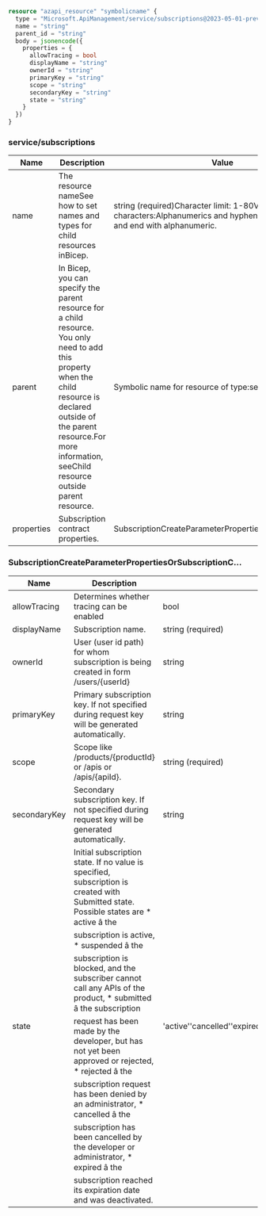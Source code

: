 ```terraform
resource "azapi_resource" "symbolicname" {
  type = "Microsoft.ApiManagement/service/subscriptions@2023-05-01-preview"
  name = "string"
  parent_id = "string"
  body = jsonencode({
    properties = {
      allowTracing = bool
      displayName = "string"
      ownerId = "string"
      primaryKey = "string"
      scope = "string"
      secondaryKey = "string"
      state = "string"
    }
  })
}

```

### service/subscriptions

| Name | Description | Value |
|-|-|-|
| name | The resource nameSee how to set names and types for child resources inBicep. | string (required)Character limit: 1-80Valid characters:Alphanumerics and hyphens.Start with letter and end with alphanumeric. |
| parent | In Bicep, you can specify the parent resource for a child resource. You only need to add this property when the child resource is declared outside of the parent resource.For more information, seeChild resource outside parent resource. | Symbolic name for resource of type:service |
| properties | Subscription contract properties. | SubscriptionCreateParameterPropertiesOrSubscriptionC... |


### SubscriptionCreateParameterPropertiesOrSubscriptionC...

| Name | Description | Value |
|-|-|-|
| allowTracing | Determines whether tracing can be enabled | bool |
| displayName | Subscription name. | string (required) |
| ownerId | User (user id path) for whom subscription is being created in form /users/{userId} | string |
| primaryKey | Primary subscription key. If not specified during request key will be generated automatically. | string |
| scope | Scope like /products/{productId} or /apis or /apis/{apiId}. | string (required) |
| secondaryKey | Secondary subscription key. If not specified during request key will be generated automatically. | string |
| state | Initial subscription state. If no value is specified, subscription is created with Submitted state. Possible states are * active â the subscription is active, * suspended â the subscription is blocked, and the subscriber cannot call any APIs of the product, * submitted â the subscription request has been made by the developer, but has not yet been approved or rejected, * rejected â the subscription request has been denied by an administrator, * cancelled â the subscription has been cancelled by the developer or administrator, * expired â the subscription reached its expiration date and was deactivated. | 'active''cancelled''expired''rejected''submitted''suspended' |


